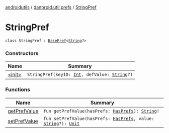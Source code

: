 [androidutils](../../index.md) / [danbroid.util.prefs](../index.md) / [StringPref](./index.md)

# StringPref

`class StringPref : `[`BasePref`](../-base-pref/index.md)`<`[`String`](https://kotlinlang.org/api/latest/jvm/stdlib/kotlin/-string/index.html)`?>`

### Constructors

| Name | Summary |
|---|---|
| [&lt;init&gt;](-init-.md) | `StringPref(keyID: `[`Int`](https://kotlinlang.org/api/latest/jvm/stdlib/kotlin/-int/index.html)`, defValue: `[`String`](https://kotlinlang.org/api/latest/jvm/stdlib/kotlin/-string/index.html)`?)` |

### Functions

| Name | Summary |
|---|---|
| [getPrefValue](get-pref-value.md) | `fun getPrefValue(hasPrefs: `[`HasPrefs`](../-has-prefs/index.md)`): `[`String`](https://kotlinlang.org/api/latest/jvm/stdlib/kotlin/-string/index.html)`!` |
| [setPrefValue](set-pref-value.md) | `fun setPrefValue(hasPrefs: `[`HasPrefs`](../-has-prefs/index.md)`, value: `[`String`](https://kotlinlang.org/api/latest/jvm/stdlib/kotlin/-string/index.html)`?): `[`Unit`](https://kotlinlang.org/api/latest/jvm/stdlib/kotlin/-unit/index.html) |
